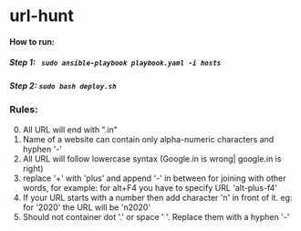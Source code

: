 # url-hunt



#### How to run:

##### Step 1: ``` sudo ansible-playbook playbook.yaml -i hosts```

##### Step 2: ```sudo bash deploy.sh ```





### Rules:

0. All URL will end with ".in"
1. Name of a website can contain only alpha-numeric characters and hyphen '-'
2. All URL will follow lowercase syntax (Google.in is wrong| google.in is right)
3. replace '+' with 'plus' and append '-' in between for joining with other words, for example: for alt+F4 you have to specify URL 'alt-plus-f4'
4. If your URL starts with a number then add character 'n' in front of it. eg: for '2020' the URL will be 'n2020'
5. Should not container dot '.' or space ' '. Replace them with a hyphen '-'
